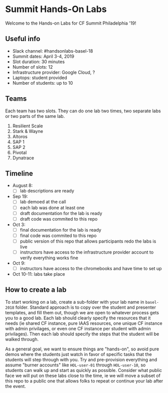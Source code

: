 Summit Hands-On Labs
====================

Welcome to the Hands-on Labs for CF Summit Philadelphia '19!

Useful info
-----------

- Slack channel: #handsonlabs-basel-18
- Summit dates: April 3-4, 2019
- Slot duration: 30 minutes
- Number of slots: 12
- Infrastructure provider: Google Cloud, ?
- Laptops: student provided
- Number of students: up to 10

Teams
-----

Each team has two slots. They can do one lab two times, two separate labs or two parts of the same lab.

1. Resilient Scale
1. Stark & Wayne
1. Altoros
1. SAP 1
1. SAP 2
1. Pivotal
1. Dynatrace

Timeline
--------

- August 8:
  - [ ] lab descriptions are ready
- Sep 19:
  - [ ] lab demoed at the call
  - [ ] each lab was done at least one
  - [ ] draft documentation for the lab is ready
  - [ ] draft code was commited to this repo
- Oct 3:
  - [ ] final documentation for the lab is ready
  - [ ] final code was commited to this repo
  - [ ] public version of this repo that allows participants redo the labs is live
  - [ ] instructors have access to the infrastructure provider account to verify everything works fine
- Oct 9:
  - [ ] instructors have access to the chromebooks and have time to set up
- Oct 10-11: labs take place

How to create a lab
-------------------

To start working on a lab, create a sub-folder with your lab name in `basel-2018` folder.  Standard approach is to copy over the student and presenter templates, and fill them out, though we are open to whatever process gets you to a good lab.  Each lab should clearly specify the resources that it needs (ie shared CF instance, pure IAAS resources, one unique CF instance with admin privilages, or even one CF instance per student with admin privilages).  Then each lab should specify the steps that the student will be walked through.

As a general goal, we want to ensure things are "hands-on", so avoid pure demos where the students just watch in favor of specific tasks that the students will step through with you.  Try and pre-provision everything and assume "burner accounts" like `HOL-user-01` through `HOL-user-10`, so students can walk up and start as quickly as possible.  Consider what public face we will put on these labs close to the time, ie we will move a subset of this repo to a public one that allows folks to repeat or continue your lab after the event.  
